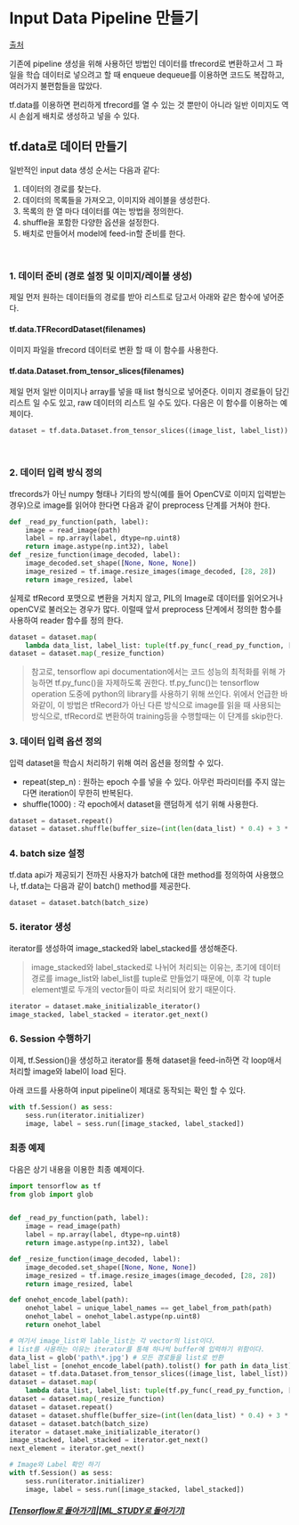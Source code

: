 # Input Data Pipeline 만들기

[출처](https://medium.com/trackin-datalabs/input-data-tf-data-%EC%9C%BC%EB%A1%9C-batch-%EB%A7%8C%EB%93%A4%EA%B8%B0-1c96f17c3696)

기존에 pipeline 생성을 위해 사용하던 방법인 데이터를 tfrecord로 변환하고서 그 파일을 학습 데이터로 넣으려고 할 때 enqueue dequeue를 이용하면 코드도 복잡하고, 여러가지 불편함들을 많았다.

tf.data를 이용하면 편리하게 tfrecord를 열 수 있는 것 뿐만이 아니라 일반 이미지도 역시 손쉽게 배치로 생성하고 넣을 수 있다.

## tf.data로 데이터 만들기

일반적인 input data 생성 순서는 다음과 같다:

1. 데이터의 경로를 찾는다.
2. 데이터의 목록들을 가져오고, 이미지와 레이블을 생성한다.
3. 목록의 한 열 마다 데이터를 여는 방법을 정의한다.
4. shuffle을 포함한 다양한 옵션을 설정한다.
5. 배치로 만들어서 model에 feed-in할 준비를 한다.

<br>

### 1. 데이터 준비 (경로 설정 및 이미지/레이블 생성)

제일 먼저 원하는 데이터들의 경로를 받아 리스트로 담고서 아래와 같은 함수에 넣어준다.

#### <b>tf.data.TFRecordDataset(filenames)</b>

이미지 파일을 tfrecord 데이터로 변환 할 때 이 함수를 사용한다.

#### <b>tf.data.Dataset.from_tensor_slices(filenames)</b>

제일 먼저 일반 이미지나 array를 넣을 때 list 형식으로 넣어준다. 이미지 경로들이 담긴 리스트 일 수도 있고, raw 데이터의 리스트 일 수도 있다. 다음은 이 함수를 이용하는 예제이다.

```python
dataset = tf.data.Dataset.from_tensor_slices((image_list, label_list))
```

<br>

### 2. 데이터 입력 방식 정의

tfrecords가 아닌 numpy 형태나 기타의 방식(예를 들어 OpenCV로 이미지 입력받는 경우)으로
image를 읽어야 한다면 다음과 같이 preprocess 단계를 거쳐야 한다.

```python
def _read_py_function(path, label):
    image = read_image(path)
    label = np.array(label, dtype=np.uint8)
    return image.astype(np.int32), label
def _resize_function(image_decoded, label):
    image_decoded.set_shape([None, None, None])
    image_resized = tf.image.resize_images(image_decoded, [28, 28])
    return image_resized, label
```

실제로 tfRecord 포맷으로 변환을 거치지 않고, PIL의 Image로 데이터를 읽어오거나 openCV로 불러오는 경우가 많다.
이럴때 앞서 preprocess 단계에서 정의한 함수를 사용하여 reader 함수를 정의 한다.

```python
dataset = dataset.map(
    lambda data_list, label_list: tuple(tf.py_func(_read_py_function, [data_list, label_list], [tf.int32, tf.uint8])))
dataset = dataset.map(_resize_function)
```

> 참고로, tensorflow api documentation에서는 코드 성능의 최적화를 위해 가능하면 tf.py_func()을 자제하도록 권한다.
> tf.py_func()는 tensorflow operation 도중에 python의 library를 사용하기 위해 쓰인다.
> 위에서 언급한 바와같이, 이 방법은 tfRecord가 아닌 다른 방식으로 image를 읽을 때 사용되는 방식으로,
> tfRecord로 변환하여 training등을 수행할때는 이 단계를 skip한다.

### 3. 데이터 입력 옵션 정의

입력 dataset을 학습시 처리하기 위해 여러 옵션을 정의할 수 있다.

- repeat(step_n) : 원하는 epoch 수를 넣을 수 있다. 아무런 파라미터를 주지 않는다면 iteration이 무한히 반복된다.
- shuffle(1000) : 각 epoch에서 dataset을 랜덤하게 섞기 위해 사용한다.

```python
dataset = dataset.repeat()
dataset = dataset.shuffle(buffer_size=(int(len(data_list) * 0.4) + 3 * batch_size))
```

### 4. batch size 설정

tf.data api가 제공되기 전까진 사용자가 batch에 대한 method를 정의하여 사용했으나, tf.data는 다음과 같이 batch() method를 제공한다.

```python
dataset = dataset.batch(batch_size)
```

### 5. iterator 생성

iterator를 생성하여 image_stacked와 label_stacked를 생성해준다.

> image_stacked와 label_stacked로 나뉘어 처리되는 이유는, 초기에 데이터 경로를
> image_list와 label_list를 tuple로 만들었기 때문에, 이후 각 tuple element별로
> 두개의 vector들이 따로 처리되어 왔기 때문이다.

```python
iterator = dataset.make_initializable_iterator()
image_stacked, label_stacked = iterator.get_next()
```

### 6. Session 수행하기

이제, tf.Session()을 생성하고 iterator를 통해 dataset을 feed-in하면
각 loop애서 처리할 image와 label이 load 된다.

아래 코드를 사용하여 input pipeline이 제대로 동작되는 확인 할 수 있다.

```python
with tf.Session() as sess:
    sess.run(iterator.initializer)
    image, label = sess.run([image_stacked, label_stacked])
```

### 최종 예제

다음은 상기 내용을 이용한 최종 예제이다.

```python
import tensorflow as tf
from glob import glob


def _read_py_function(path, label):
    image = read_image(path)
    label = np.array(label, dtype=np.uint8)
    return image.astype(np.int32), label

def _resize_function(image_decoded, label):
    image_decoded.set_shape([None, None, None])
    image_resized = tf.image.resize_images(image_decoded, [28, 28])
    return image_resized, label

def onehot_encode_label(path):
    onehot_label = unique_label_names == get_label_from_path(path)
    onehot_label = onehot_label.astype(np.uint8)
    return onehot_label

# 여기서 image_list와 lable_list는 각 vector의 list이다.
# list를 사용하는 이유는 iterator를 통해 하나씩 buffer에 입력하기 위함이다.
data_list = glob('path\*.jpg') # 모든 경로들을 list로 반환
label_list = [onehot_encode_label(path).tolist() for path in data_list]
dataset = tf.data.Dataset.from_tensor_slices((image_list, label_list))
dataset = dataset.map(
    lambda data_list, label_list: tuple(tf.py_func(_read_py_function, [data_list, label_list], [tf.int32, tf.uint8])))
dataset = dataset.map(_resize_function)
dataset = dataset.repeat()
dataset = dataset.shuffle(buffer_size=(int(len(data_list) * 0.4) + 3 * batch_size))
dataset = dataset.batch(batch_size)
iterator = dataset.make_initializable_iterator()
image_stacked, label_stacked = iterator.get_next()
next_element = iterator.get_next()

# Image와 Label 확인 하기
with tf.Session() as sess:
    sess.run(iterator.initializer)
    image, label = sess.run([image_stacked, label_stacked])

```

##### [[Tensorflow로 돌아가기]](https://github.com/elemag1414/ML_STUDY/tree/master/Tensorflow)|[[ML_STUDY로 돌아기기]](https://github.com/elemag1414/ML_STUDY)
